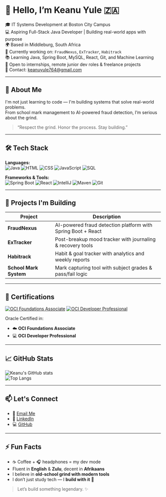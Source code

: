 # 👋 Hello, I’m Keanu Yule 🇿🇦

🎓  IT Systems Development  at Boston City Campus  
💻 Aspiring Full-Stack Java Developer | Building real-world apps with purpose  
🌍 Based in Middleburg, South Africa  
🔭 Currently working on: `FraudNexus`, `ExTracker`, `Habitrack`  
📚 Learning Java, Spring Boot, MySQL, React, Git, and Machine Learning  
🚀 Open to internships, remote junior dev roles & freelance projects  
📨 Contact: keanuyule764@gmail.com

---

## 🧠 About Me

I'm not just learning to code — I'm building systems that solve real-world problems.  
From school mark management to AI-powered fraud detection, I’m serious about the grind.

> “Respect the grind. Honor the process. Stay building.”

---

## 🛠 Tech Stack

**Languages:**  
![Java](https://img.shields.io/badge/Java-ED8B00?style=flat&logo=java&logoColor=white)
![HTML](https://img.shields.io/badge/HTML5-E34F26?style=flat&logo=html5&logoColor=white)
![CSS](https://img.shields.io/badge/CSS3-1572B6?style=flat&logo=css3&logoColor=white)
![JavaScript](https://img.shields.io/badge/JavaScript-F7DF1E?style=flat&logo=javascript&logoColor=black)
![SQL](https://img.shields.io/badge/MySQL-005C84?style=flat&logo=mysql&logoColor=white)

**Frameworks & Tools:**  
![Spring Boot](https://img.shields.io/badge/Spring_Boot-6DB33F?style=flat&logo=spring-boot&logoColor=white)
![React](https://img.shields.io/badge/React-20232A?style=flat&logo=react&logoColor=61DAFB)
![IntelliJ](https://img.shields.io/badge/IntelliJ_IDEA-000000?style=flat&logo=intellij-idea&logoColor=white)
![Maven](https://img.shields.io/badge/Maven-C71A36?style=flat&logo=apache-maven&logoColor=white)
![Git](https://img.shields.io/badge/Git-F05032?style=flat&logo=git&logoColor=white)

---

## 🧪 Projects I'm Building

| Project        | Description |
|----------------|-------------|
| **FraudNexus** | AI-powered fraud detection platform with Spring Boot + React |
| **ExTracker**  | Post-breakup mood tracker with journaling & recovery tools |
| **Habitrack**  | Habit & goal tracker with analytics and weekly reports |
| **School Mark System** | Mark capturing tool with subject grades & pass/fail logic |

---

## 🏅 Certifications

[![OCI Foundations Associate](https://images.credly.com/size/340x340/images/fb50162b-5929-4b8b-91bd-efbcd1910584/image.png)](https://www.credly.com/badges/2292457e-f448-4eb6-adbf-237e0649b330/public_url)
[![OCI Developer Professional](https://images.credly.com/size/340x340/images/cd2803f7-3f80-4e5e-957f-9c814f99b703/image.png)](https://www.credly.com/badges/99abe30e-27b5-45a1-a937-82e420de1d8a/public_url)

Oracle Certified in:
- ☁️ **OCI Foundations Associate**  
- 💻 **OCI Developer Professional**

---

## 📈 GitHub Stats

![Keanu's GitHub stats](https://github-readme-stats.vercel.app/api?username=keanuyulexar&show_icons=true&theme=react&hide_border=true)  
![Top Langs](https://github-readme-stats.vercel.app/api/top-langs/?username=keanuyulexar&layout=compact&theme=react&hide_border=true)

---

## 📫 Let's Connect

- 📧 [Email Me](mailto:keanuyule764@gmail.com)
- 💼 [LinkedIn](https://linkedin.com/in/keanu-yule-5b3885354)
- 💻 [GitHub](https://github.com/keanuyulexar)

---

## ⚡ Fun Facts

- ☕ Coffee + 🎧 headphones = my dev mode  
- Fluent in **English** & **Zulu**, decent in **Afrikaans**  
- I believe in **old-school grind with modern tools**  
- I don’t just study tech — I **build with it** 🔨  

> Let’s build something legendary. ✨
